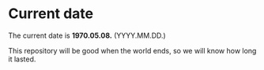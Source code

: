 # Current date

The current date is **1970.05.08.** (YYYY.MM.DD.)

This repository will be good when the world ends, so we will know how long it lasted.